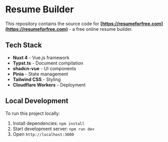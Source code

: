 # Resume Builder

This repository contains the source code for **[https://resumeforfree.com](https://resumeforfree.com)** - a free online resume builder.

## Tech Stack

- **Nuxt 4** - Vue.js framework
- **Typst.ts** - Document compilation
- **shadcn-vue** - UI components
- **Pinia** - State management
- **Tailwind CSS** - Styling
- **Cloudflare Workers** - Deployment

## Local Development

To run this project locally:

1. Install dependencies: `npm install`
2. Start development server: `npm run dev`  
3. Open `http://localhost:3000`

